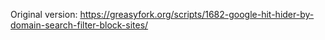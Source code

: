 Original version: https://greasyfork.org/scripts/1682-google-hit-hider-by-domain-search-filter-block-sites/
